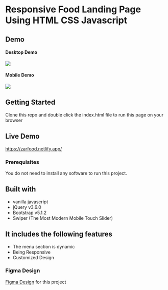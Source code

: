 # Responsive Food Landing Page Using HTML CSS Javascript

## Demo

#### Desktop Demo
![](desktop.gif)

#### Mobile Demo
![](mobile.gif)

## Getting Started
Clone this repo and double click the index.html file to run this page on your browser

## Live Demo 
https://zarfood.netlify.app/


### Prerequisites
You do not need to install any software to run this project.

## Built with
- vanilla javascript
- jQuery v3.6.0
- Bootstrap v5.1.2
- Swiper (The Most Modern Mobile Touch Slider)

## It includes the following features
* The menu section is dynamic
* Being Responsive 
* Customized Design

### Figma Design 
[Figma Design](https://www.figma.com/file/mFZUDgh7vnS3NJyqxcTbgk/food-delivery-website-Ui?node-id=0%3A1) for this project


